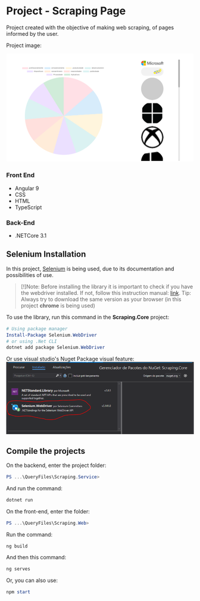 # Project - Scraping Page

Project created with the objective of making web scraping, of pages informed by the user.

Project image:

![Running application](https://github.com/AndreiLuis/ScrapingPages/blob/main/Images/AppWorking.PNG)

### Front End
- Angular 9
- CSS
- HTML
- TypeScript

### Back-End
- .NETCore 3.1

## Selenium Installation

In this project, [Selenium](https://www.selenium.dev/) is being used, due to its documentation and possibilities of use.

> [!]Note: Before installing the library it is important to check if you have the webdriver installed.
> If not, follow this instruction manual: [link](https://www.selenium.dev/documentation/getting_started/installing_browser_drivers/).
> Tip: Always try to download the same version as your browser (in this project **chrome** is being used)

To use the library, run this command in the **Scraping.Core** project:
```powershell
# Using package manager
Install-Package Selenium.WebDriver
# or using .Net CLI
dotnet add package Selenium.WebDriver
```
Or use visual studio's Nuget Package visual feature:
![Installation package](https://github.com/AndreiLuis/ScrapingPages/blob/main/Images/PrintNugetPackage.PNG)


## Compile the projects

On the backend, enter the project folder:
```powershell
PS ...\QueryFiles\Scraping.Service>
```
And run the command:
```powershell
dotnet run
```
On the front-end, enter the folder:
```powershell
PS ...\QueryFiles\Scraping.Web>
```
Run the command:
```powershell
ng build
```
And then this command:
```powershell
ng serves
```
Or, you can also use:
```powershell
npm start
```